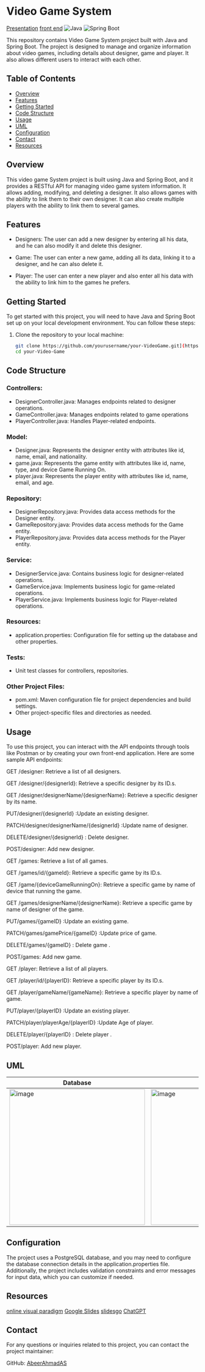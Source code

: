 # Video Game System
[Presentation](https://docs.google.com/presentation/d/1WFH-f5g4sDzrNarR49ZVdJQ5dc5_Iof44dC7xLShhys/edit?usp=sharing)
[front end](https://github.com/AbeerAhmadAS/Galaxy-of-Games.git)
![Java](https://img.shields.io/badge/Java-11-green)
![Spring Boot](https://img.shields.io/badge/Spring%20Boot-2.5-blue)

This repository contains Video Game System project built with Java and Spring Boot. The project is designed to manage and organize information about video games, including details about designer, game and player. It also allows  different users to interact with each other.

## Table of Contents
- [Overview](#overview)
- [Features](#features)
- [Getting Started](#getting-started)
- [Code Structure](#code-structure)  <!-- Corrected anchor link -->
- [Usage](#usage)
- [UML](#uml)  <!-- Corrected anchor link -->
- [Configuration](#configuration)
- [Contact](#contact)
- [Resources](#resources)


## Overview

This video game System project is built using Java and Spring Boot, and it provides a RESTful API for managing video game system information. It allows adding, modifying, and deleting a designer. It also allows games with the ability to link them to their own designer. It can also create multiple players with the ability to link them to several games.
## Features
- Designers: The user can add a new designer by entering all his data, and he can also modify it and delete this designer.

- Game: The user can enter a new game, adding all its data, linking it to a designer, and he can also delete it.

- Player: The user can enter a new player and also enter all his data with the ability to link him to the games he prefers.

## Getting Started

To get started with this project, you will need to have Java and Spring Boot set up on your local development environment. You can follow these steps:

1. Clone the repository to your local machine:

   ```bash
   git clone https://github.com/yourusername/your-VideoGame.git](https://github.com/AbeerAhmadAS/VideoGame.git)https://github.com/AbeerAhmadAS/VideoGame.git
   cd your-Video-Game

## Code Structure

### Controllers:

- DesignerController.java: Manages endpoints related to designer operations.
- GameController.java: Manages endpoints related to game operations
- PlayerController.java: Handles Player-related endpoints.
  
### Model:

- Designer.java: Represents the designer entity with attributes like id, name, email, and nationality.
- game.java: Represents the game entity with attributes like id, name, type, and device Game Running On.
- player.java: Represents the player entity with attributes like id, name, email, and age.

### Repository:

- DesignerRepository.java: Provides data access methods for the Designer entity.
- GameRepository.java: Provides data access methods for the Game entity.
- PlayerRepository.java: Provides data access methods for the Player entity.

### Service:

- DesignerService.java: Contains business logic for designer-related operations.
- GameService.java: Implements business logic for game-related operations.
- PlayerService.java: Implements business logic for Player-related operations.

### Resources:

- application.properties: Configuration file for setting up the database and other properties.

  
### Tests:

- Unit test classes for controllers, repositories.
  
### Other Project Files:


- pom.xml: Maven configuration file for project dependencies and build settings.
- Other project-specific files and directories as needed.

## Usage

To use this project, you can interact with the API endpoints through tools like Postman or by creating your own front-end application. Here are some sample API endpoints:

GET /designer: Retrieve a list of all designers.

GET /designer/{designerId}: Retrieve a specific designer by its ID.s.

GET /designer/designerName/{designerName}: Retrieve a specific designer by its name.

PUT/designer/{designerId} :Update an existing designer.

PATCH/designer/designerName/{designerId} :Update name of designer.

DELETE/designer/{designerId} : Delete designer.

POST/designer: Add new designer.

GET /games: Retrieve a list of all games.

GET /games/id/{gameId}: Retrieve a specific game by its ID.s.

GET /game/{deviceGameRunningOn}: Retrieve a specific game by  name of device that running the game.

GET /games/designerName/{designerName}: Retrieve a specific game by  name of designer of the game.

PUT/games/{gameID} :Update an existing game.

PATCH/games/gamePrice/{gameID} :Update price of game.

DELETE/games/{gameID} : Delete game .

POST/games: Add new game.

GET /player: Retrieve a list of all players.

GET /player/id/{playerID}: Retrieve a specific player by its ID.s.

GET /player/gameName/{gameName}: Retrieve a specific player by  name of game.

PUT/player/{playerID} :Update an existing player.

PATCH/player/playerAge/{playerID} :Update Age of player.

DELETE/player/{playerID} : Delete player .

POST/player: Add new player.



## UML

| Database                                              | Class      
|-------------------------------------------------------|--------------------------------------------------------------------------------------
| <img width="355" alt="image" src="https://github.com/AbeerAhmadAS/VideoGame/assets/141168203/b366be53-1189-4ef4-85c6-449d7adb6879"> |<img width="355" alt="image" src="https://github.com/AbeerAhmadAS/VideoGame/assets/141168203/db8696ec-1e2c-431a-9646-c03e11b21cf0">








## Configuration
The project uses a PostgreSQL database, and you may need to configure the database connection details in the application.properties file. Additionally, the project includes validation constraints and error messages for input data, which you can customize if needed.

## Resources
[online visual paradigm](https://online.visual-paradigm.com/)
[Google Slides](https://www.google.com/slides/about/)
[slidesgo](https://slidesgo.com/)
[ChatGPT](https://chat.openai.com/)


## Contact
For any questions or inquiries related to this project, you can contact the project maintainer:

GitHub: [AbeerAhmadAS](https://github.com/AbeerAhmadAS)

